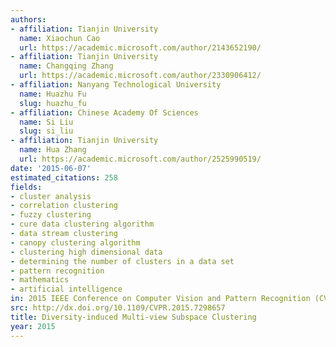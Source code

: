 ```yaml
---
authors:
- affiliation: Tianjin University
  name: Xiaochun Cao
  url: https://academic.microsoft.com/author/2143652190/
- affiliation: Tianjin University
  name: Changqing Zhang
  url: https://academic.microsoft.com/author/2330906412/
- affiliation: Nanyang Technological University
  name: Huazhu Fu
  slug: huazhu_fu
- affiliation: Chinese Academy Of Sciences
  name: Si Liu
  slug: si_liu
- affiliation: Tianjin University
  name: Hua Zhang
  url: https://academic.microsoft.com/author/2525990519/
date: '2015-06-07'
estimated_citations: 258
fields:
- cluster analysis
- correlation clustering
- fuzzy clustering
- cure data clustering algorithm
- data stream clustering
- canopy clustering algorithm
- clustering high dimensional data
- determining the number of clusters in a data set
- pattern recognition
- mathematics
- artificial intelligence
in: 2015 IEEE Conference on Computer Vision and Pattern Recognition (CVPR)
src: http://dx.doi.org/10.1109/CVPR.2015.7298657
title: Diversity-induced Multi-view Subspace Clustering
year: 2015
---
```

